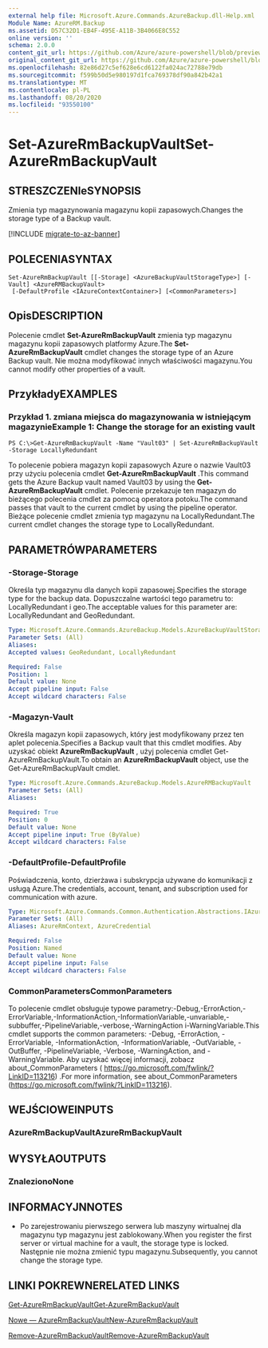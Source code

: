 ```yaml
---
external help file: Microsoft.Azure.Commands.AzureBackup.dll-Help.xml
Module Name: AzureRM.Backup
ms.assetid: D57C32D1-EB4F-495E-A11B-3B4066E8C552
online version: ''
schema: 2.0.0
content_git_url: https://github.com/Azure/azure-powershell/blob/preview/src/ResourceManager/AzureBackup/Commands.AzureBackup/help/Set-AzureRmBackupVault.md
original_content_git_url: https://github.com/Azure/azure-powershell/blob/preview/src/ResourceManager/AzureBackup/Commands.AzureBackup/help/Set-AzureRmBackupVault.md
ms.openlocfilehash: 82e86d27c5ef628e6cd6122fa024ac72788e79db
ms.sourcegitcommit: f599b50d5e980197d1fca769378df90a842b42a1
ms.translationtype: MT
ms.contentlocale: pl-PL
ms.lasthandoff: 08/20/2020
ms.locfileid: "93550100"
---
```

# <span data-ttu-id="4cd94-101">Set-AzureRmBackupVault</span><span class="sxs-lookup"><span data-stu-id="4cd94-101">Set-AzureRmBackupVault</span></span>

## <span data-ttu-id="4cd94-102">STRESZCZENIe</span><span class="sxs-lookup"><span data-stu-id="4cd94-102">SYNOPSIS</span></span>
<span data-ttu-id="4cd94-103">Zmienia typ magazynowania magazynu kopii zapasowych.</span><span class="sxs-lookup"><span data-stu-id="4cd94-103">Changes the storage type of a Backup vault.</span></span>

[!INCLUDE [migrate-to-az-banner](../../includes/migrate-to-az-banner.md)]

## <span data-ttu-id="4cd94-104">POLECENIA</span><span class="sxs-lookup"><span data-stu-id="4cd94-104">SYNTAX</span></span>

```
Set-AzureRmBackupVault [[-Storage] <AzureBackupVaultStorageType>] [-Vault] <AzureRMBackupVault>
 [-DefaultProfile <IAzureContextContainer>] [<CommonParameters>]
```

## <span data-ttu-id="4cd94-105">Opis</span><span class="sxs-lookup"><span data-stu-id="4cd94-105">DESCRIPTION</span></span>
<span data-ttu-id="4cd94-106">Polecenie cmdlet **Set-AzureRmBackupVault** zmienia typ magazynu magazynu kopii zapasowych platformy Azure.</span><span class="sxs-lookup"><span data-stu-id="4cd94-106">The **Set-AzureRmBackupVault** cmdlet changes the storage type of an Azure Backup vault.</span></span>
<span data-ttu-id="4cd94-107">Nie można modyfikować innych właściwości magazynu.</span><span class="sxs-lookup"><span data-stu-id="4cd94-107">You cannot modify other properties of a vault.</span></span>

## <span data-ttu-id="4cd94-108">Przykłady</span><span class="sxs-lookup"><span data-stu-id="4cd94-108">EXAMPLES</span></span>

### <span data-ttu-id="4cd94-109">Przykład 1. zmiana miejsca do magazynowania w istniejącym magazynie</span><span class="sxs-lookup"><span data-stu-id="4cd94-109">Example 1: Change the storage for an existing vault</span></span>
```
PS C:\>Get-AzureRmBackupVault -Name "Vault03" | Set-AzureRmBackupVault -Storage LocallyRedundant
```

<span data-ttu-id="4cd94-110">To polecenie pobiera magazyn kopii zapasowych Azure o nazwie Vault03 przy użyciu polecenia cmdlet **Get-AzureRmBackupVault** .</span><span class="sxs-lookup"><span data-stu-id="4cd94-110">This command gets the Azure Backup vault named Vault03 by using the **Get-AzureRmBackupVault** cmdlet.</span></span>
<span data-ttu-id="4cd94-111">Polecenie przekazuje ten magazyn do bieżącego polecenia cmdlet za pomocą operatora potoku.</span><span class="sxs-lookup"><span data-stu-id="4cd94-111">The command passes that vault to the current cmdlet by using the pipeline operator.</span></span>
<span data-ttu-id="4cd94-112">Bieżące polecenie cmdlet zmienia typ magazynu na LocallyRedundant.</span><span class="sxs-lookup"><span data-stu-id="4cd94-112">The current cmdlet changes the storage type to LocallyRedundant.</span></span>

## <span data-ttu-id="4cd94-113">PARAMETRÓW</span><span class="sxs-lookup"><span data-stu-id="4cd94-113">PARAMETERS</span></span>

### <span data-ttu-id="4cd94-114">-Storage</span><span class="sxs-lookup"><span data-stu-id="4cd94-114">-Storage</span></span>
<span data-ttu-id="4cd94-115">Określa typ magazynu dla danych kopii zapasowej.</span><span class="sxs-lookup"><span data-stu-id="4cd94-115">Specifies the storage type for the backup data.</span></span>
<span data-ttu-id="4cd94-116">Dopuszczalne wartości tego parametru to: LocallyRedundant i geo.</span><span class="sxs-lookup"><span data-stu-id="4cd94-116">The acceptable values for this parameter are: LocallyRedundant and GeoRedundant.</span></span>

```yaml
Type: Microsoft.Azure.Commands.AzureBackup.Models.AzureBackupVaultStorageType
Parameter Sets: (All)
Aliases: 
Accepted values: GeoRedundant, LocallyRedundant

Required: False
Position: 1
Default value: None
Accept pipeline input: False
Accept wildcard characters: False
```

### <span data-ttu-id="4cd94-117">-Magazyn</span><span class="sxs-lookup"><span data-stu-id="4cd94-117">-Vault</span></span>
<span data-ttu-id="4cd94-118">Określa magazyn kopii zapasowych, który jest modyfikowany przez ten aplet polecenia.</span><span class="sxs-lookup"><span data-stu-id="4cd94-118">Specifies a Backup vault that this cmdlet modifies.</span></span>
<span data-ttu-id="4cd94-119">Aby uzyskać obiekt **AzureRmBackupVault** , użyj polecenia cmdlet Get-AzureRmBackupVault.</span><span class="sxs-lookup"><span data-stu-id="4cd94-119">To obtain an **AzureRmBackupVault** object, use the Get-AzureRmBackupVault cmdlet.</span></span>

```yaml
Type: Microsoft.Azure.Commands.AzureBackup.Models.AzureRMBackupVault
Parameter Sets: (All)
Aliases: 

Required: True
Position: 0
Default value: None
Accept pipeline input: True (ByValue)
Accept wildcard characters: False
```

### <span data-ttu-id="4cd94-120">-DefaultProfile</span><span class="sxs-lookup"><span data-stu-id="4cd94-120">-DefaultProfile</span></span>
<span data-ttu-id="4cd94-121">Poświadczenia, konto, dzierżawa i subskrypcja używane do komunikacji z usługą Azure.</span><span class="sxs-lookup"><span data-stu-id="4cd94-121">The credentials, account, tenant, and subscription used for communication with azure.</span></span>

```yaml
Type: Microsoft.Azure.Commands.Common.Authentication.Abstractions.IAzureContextContainer
Parameter Sets: (All)
Aliases: AzureRmContext, AzureCredential

Required: False
Position: Named
Default value: None
Accept pipeline input: False
Accept wildcard characters: False
```

### <span data-ttu-id="4cd94-122">CommonParameters</span><span class="sxs-lookup"><span data-stu-id="4cd94-122">CommonParameters</span></span>
<span data-ttu-id="4cd94-123">To polecenie cmdlet obsługuje typowe parametry:-Debug,-ErrorAction,-ErrorVariable,-InformationAction,-InformationVariable,-unvariable,-subbuffer,-PipelineVariable,-verbose,-WarningAction i-WarningVariable.</span><span class="sxs-lookup"><span data-stu-id="4cd94-123">This cmdlet supports the common parameters: -Debug, -ErrorAction, -ErrorVariable, -InformationAction, -InformationVariable, -OutVariable, -OutBuffer, -PipelineVariable, -Verbose, -WarningAction, and -WarningVariable.</span></span> <span data-ttu-id="4cd94-124">Aby uzyskać więcej informacji, zobacz about_CommonParameters ( https://go.microsoft.com/fwlink/?LinkID=113216) .</span><span class="sxs-lookup"><span data-stu-id="4cd94-124">For more information, see about_CommonParameters (https://go.microsoft.com/fwlink/?LinkID=113216).</span></span>

## <span data-ttu-id="4cd94-125">WEJŚCIOWE</span><span class="sxs-lookup"><span data-stu-id="4cd94-125">INPUTS</span></span>

### <span data-ttu-id="4cd94-126">AzureRmBackupVault</span><span class="sxs-lookup"><span data-stu-id="4cd94-126">AzureRmBackupVault</span></span>

## <span data-ttu-id="4cd94-127">WYSYŁA</span><span class="sxs-lookup"><span data-stu-id="4cd94-127">OUTPUTS</span></span>

### <span data-ttu-id="4cd94-128">Znaleziono</span><span class="sxs-lookup"><span data-stu-id="4cd94-128">None</span></span>

## <span data-ttu-id="4cd94-129">INFORMACYJN</span><span class="sxs-lookup"><span data-stu-id="4cd94-129">NOTES</span></span>
* <span data-ttu-id="4cd94-130">Po zarejestrowaniu pierwszego serwera lub maszyny wirtualnej dla magazynu typ magazynu jest zablokowany.</span><span class="sxs-lookup"><span data-stu-id="4cd94-130">When you register the first server or virtual machine for a vault, the storage type is locked.</span></span> <span data-ttu-id="4cd94-131">Następnie nie można zmienić typu magazynu.</span><span class="sxs-lookup"><span data-stu-id="4cd94-131">Subsequently, you cannot change the storage type.</span></span>

## <span data-ttu-id="4cd94-132">LINKI POKREWNE</span><span class="sxs-lookup"><span data-stu-id="4cd94-132">RELATED LINKS</span></span>

[<span data-ttu-id="4cd94-133">Get-AzureRmBackupVault</span><span class="sxs-lookup"><span data-stu-id="4cd94-133">Get-AzureRmBackupVault</span></span>](./Get-AzureRmBackupVault.md)

[<span data-ttu-id="4cd94-134">Nowe — AzureRmBackupVault</span><span class="sxs-lookup"><span data-stu-id="4cd94-134">New-AzureRmBackupVault</span></span>](./New-AzureRmBackupVault.md)

[<span data-ttu-id="4cd94-135">Remove-AzureRmBackupVault</span><span class="sxs-lookup"><span data-stu-id="4cd94-135">Remove-AzureRmBackupVault</span></span>](./Remove-AzureRmBackupVault.md)


